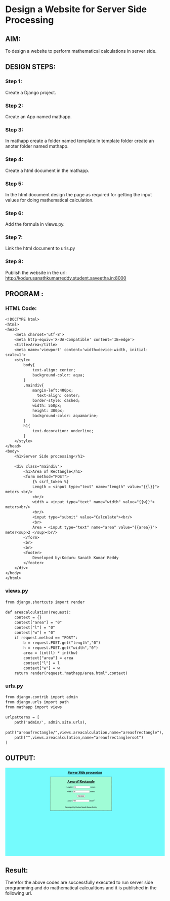 # Design a Website for Server Side Processing

## AIM:
To design a website to perform mathematical calculations in server side.

## DESIGN STEPS:

### Step 1:
Create a Django project.

### Step 2:
Create an App named mathapp.

### Step 3:
In mathapp create a folder named template.In template folder create an anoter folder named mathapp.

### Step 4:
Create a html document in the mathapp.

### Step 5:
In the html document design the page as required for getting the input values for doing mathematical calculation.

### Step 6:
Add the formula in views.py.

### Step 7:
Link the html document to urls.py

### Step 8:

Publish the website in the url: http://kodurusanathkumarreddy.student.saveetha.in:8000

## PROGRAM :
### HTML Code:
~~~
<!DOCTYPE html>
<html>
<head>
    <meta charset='utf-8'>
    <meta http-equiv='X-UA-Compatible' content='IE=edge'>
    <title>Area</title>
    <meta name='viewport' content='width=device-width, initial-scale=1'>
    <style>
        body{
            text-align: center;
            background-color: aqua;
        }
        .maindiv{
            margin-left:400px;
              text-align: center;
            border-style: dashed;
            width: 550px;
            height: 300px;
            background-color: aquamarine;
        }
        h1{
            text-decoration: underline;
        }
    </style>
</head>
<body>
    <h1>Server Side processing</h1>
    
    <div class="maindiv">
        <h1>Area of Rectangle</h1>
        <form method="POST">
            {% csrf_token %}
            Length = <input type="text" name="length" value="{{l}}"> meters <br/>
            <br/>
            width = <input type="text" name="width" value="{{w}}"> meters<br/>
            <br/>
            <input type="submit" value="Calculate"><br/>
            <br>
            Area = <input type="text" name="area" value="{{area}}"> meter<sup>2 </sup><br/>
        </form>
        <br>
        <br>
        <footer>
            Developed by:Koduru Sanath Kumar Reddy
        </footer>
    </div>
</body>
</html>
~~~
### views.py
~~~
from django.shortcuts import render

def areacalculation(request):
    context = {}
    context["area"] = "0"
    context["l"] = "0"
    context["w"] = "0"
    if request.method == "POST":
        b = request.POST.get("length","0")
        h = request.POST.get("width","0")
        area = (int(l) * int(hw)
        context["area"] = area
        context["l"] = l
        context["w"] = w
    return render(request,"mathapp/area.html",context)
~~~
### urls.py
~~~
from django.contrib import admin
from django.urls import path
from mathapp import views

urlpatterns = [
    path('admin/', admin.site.urls),
    path("areaofrectangle/",views.areacalculation,name="areaofrectangle"),
    path("",views.areacalculation,name="areaofrectangleroot")
]
~~~
## OUTPUT:
![](server.png)



## Result:
Therefor the above codes are successfully executed to run server side programming and do mathematical calcualtions
and it is published in the following url.

